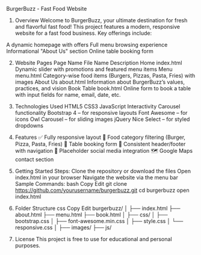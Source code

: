 BurgerBuzz - Fast Food Website

1. Overview
Welcome to BurgerBuzz, your ultimate destination for fresh and flavorful fast food!
This project features a modern, responsive website for a fast food business. Key offerings include:

A dynamic homepage with offers
Full menu browsing experience
Informational "About Us" section
Online table booking form

2. Website Pages
Page Name	File Name	Description
Home	index.html	Dynamic slider with promotions and featured menu items
Menu	menu.html	Category-wise food items (Burgers, Pizzas, Pasta, Fries) with images
About Us	about.html	Information about BurgerBuzz’s values, practices, and vision
Book Table	book.html	Online form to book a table with input fields for name, email, date, etc.

3. Technologies Used
HTML5
CSS3
JavaScript
Interactivity
Carousel functionality
Bootstrap 4 – for responsive layouts
Font Awesome – for icons
Owl Carousel – for sliding images
jQuery Nice Select – for styled dropdowns

4. Features
✅ Fully responsive layout
🍔 Food category filtering (Burger, Pizza, Pasta, Fries)
📅 Table booking form
🧭 Consistent header/footer with navigation
📱 Placeholder social media integration
🗺️ Google Maps contact section


5. Getting Started
Steps:
Clone the repository or download the files
Open index.html in your browser
Navigate the website via the menu bar
Sample Commands:
bash
Copy
Edit
git clone https://github.com/yourusername/burgerbuzz.git
cd burgerbuzz
open index.html

8. Folder Structure
css
Copy
Edit
burgerbuzz/
│
├── index.html
├── about.html
├── menu.html
├── book.html
│
├── css/
│   ├── bootstrap.css
│   ├── font-awesome.min.css
│   ├── style.css
│   └── responsive.css
│
├── images/
├── js/

9. License
This project is free to use for educational and personal purposes.

